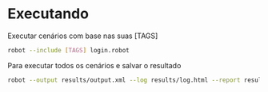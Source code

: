 # Executando

Executar cenários com base nas suas [TAGS]

```bash
robot --include [TAGS] login.robot
```

Para executar todos os cenários e salvar o resultado

```bash
robot --output results/output.xml --log results/log.html --report results/report.html login.robot
```
